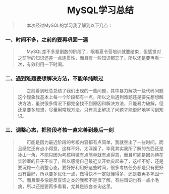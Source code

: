 # &emsp;&emsp;&emsp;&emsp;&emsp;&emsp;&emsp;MySQL学习总结
> &emsp;&emsp;本次经过MySQL的学习我了解到以下几点：
### 一、时间不多，之前的要再巩固一遍
> &emsp;&emsp;MySQL差不多是倒数的阶段了，眼看夏令营培训就要结束，但感觉对之前学的知识还差一点连贯性，而且有一些知识都忘了。所以还是要再看一次，有效利用一下时间。
### 二、遇到难题要想解决方法，不能单纯跳过
> &emsp;&emsp;之前看到旺总总结了我们出现的一些问题，其中暴力解决一些代码问题这个现象我基本上每一个阶段都有一点，所以之后遇到难题还是要先想想解决方法，虽说很多情况下都完全找不到原因和解决方法，只能暴力破解，但还是要多想想，尽量用常规方法。只有真正解决了问题才能更好地学习到知识。
### 三、调整心态，把阶段考核一直完善到最后一刻
> &emsp;&emsp;可能是因为最近阶段的考核内容都有点简单，我就空出了一些时间，而且感觉还有点小得意，这样不好，太浮躁了，毕竟其实我所了解的东西还是冰山一角，不能只因为考核稍微有点简单就有点得意，而且可能是因为待在实验室的日子不长了，所以感觉自己最近又开始皮起来了，这样不好，还是要沉稳一点调整心态，要好好利用好这些时间，很多考核任务都是只有更好没有最好，所以要多优化一点，做得快不一定就懂得多，还是要再多巩固一下。而且很多像是反查询之类的我都不是很了解，有些谓词也有一点小毛病，所以还是要再多看看，尤其是嵌套查询这里。
